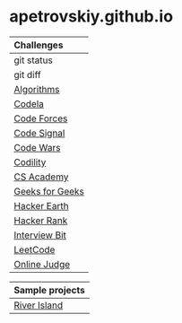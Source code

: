 # apetrovskiy.github.io

| Challenges |
| :---         |
| git status   |
| git diff     |
| [Algorithms](https://apetrovskiy.github.io/testAlgo) |
| [Codela](https://apetrovskiy.github.io/testCode) |
| [Code Forces](https://apetrovskiy.github.io/testCoFo) |
| [Code Signal](https://apetrovskiy.github.io/codeSignTest) |
| [Code Wars](https://apetrovskiy.github.io/testCoWa) |
|[Codility](https://apetrovskiy.github.io/testCodi)|
|[CS Academy](https://apetrovskiy.github.io/testCsAc)|
|[Geeks for Geeks](https://apetrovskiy.github.io/testGfG)|
|[Hacker Earth](https://apetrovskiy.github.io/testHaEa)|
|[Hacker Rank](https://apetrovskiy.github.io/testHaRa)|
|[Interview Bit](https://apetrovskiy.github.io/testInBi)|
|[LeetCode](https://apetrovskiy.github.io/testLeCo)|
|[Online Judge](https://apetrovskiy.github.io/testOnJu)|

|Sample projects|
|----------|
|[River Island](https://apetrovskiy.github.io/httpbin-test-task)|


